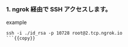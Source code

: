 ### 1. ngrok 経由で SSH アクセスします。
example
```
ssh -i ./id_rsa -p 10728 root@2.tcp.ngrok.io
```{{copy}}

